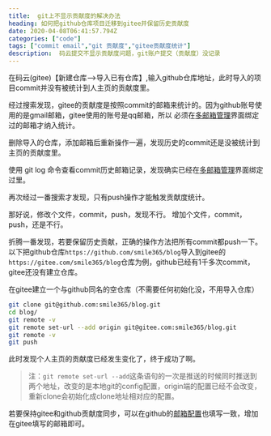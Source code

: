 ```yaml
---
title:  git上不显示贡献度的解决办法
heading: 如何把github仓库项目迁移到gitee并保留历史贡献度
date: 2020-04-08T06:41:57.794Z
categories: ["code"]
tags: ["commit email","git 贡献度","gitee贡献度统计"]
description:  码云提交不显示贡献度问题，git账户提交（贡献度）没记录
---
```


在码云(gitee)【新建仓库-->导入已有仓库】,输入github仓库地址，此时导入的项目commit并没有被统计到人主页的贡献度里。

经过搜索发现，gitee的贡献度是按照commit的邮箱来统计的。因为github账号使用的是gmail邮箱，gitee使用的账号是qq邮箱，所以
必须在[多邮箱管理](https://blog.gitee.com/2019/02/21/gitee-multiple-email/)界面绑定过的邮箱才纳入统计。

删除导入的仓库，添加邮箱后重新操作一遍，发现历史的commit还是没被统计到主页的贡献度里。

使用 git log 命令查看commit历史邮箱记录，发现确实已经在[多邮箱管理](https://blog.gitee.com/2019/02/21/gitee-multiple-email/)界面绑定过里。

再次经过一番搜索才发现，只有push操作才能触发贡献度统计。

那好说，修改个文件，commit，push，发现不行。
增加个文件，commit，push，还是不行。


折腾一番发现，若要保留历史贡献，正确的操作方法把所有commit都push一下。以下把github仓库`https://github.com/smile365/blog`导入到gitee的`https://gitee.com/smile365/blog`仓库为例，github已经有1千多次commit，gitee还没有建立仓库。

在gitee建立一个与github同名的空仓库（不需要任何初始化没，不用导入仓库）

```bash
git clone git@github.com:smile365/blog.git
cd blog/
git remote -v
git remote set-url --add origin git@gitee.com:smile365/blog.git
git remote -v
git push
```

此时发现个人主页的贡献度已经发生变化了，终于成功了啊。

> 注：`git remote set-url --add`这条语句的一次是推送的时候同时推送到两个地址，改变的是本地git的config配置，origin端的配置已经不会改变，重新clone会初始化成clone地址相对应的配置。

若要保持gitee和github贡献度同步，可以在github的[邮箱配置](https://github.com/settings/emails)也填写一致，增加在gitee填写的邮箱即可。





